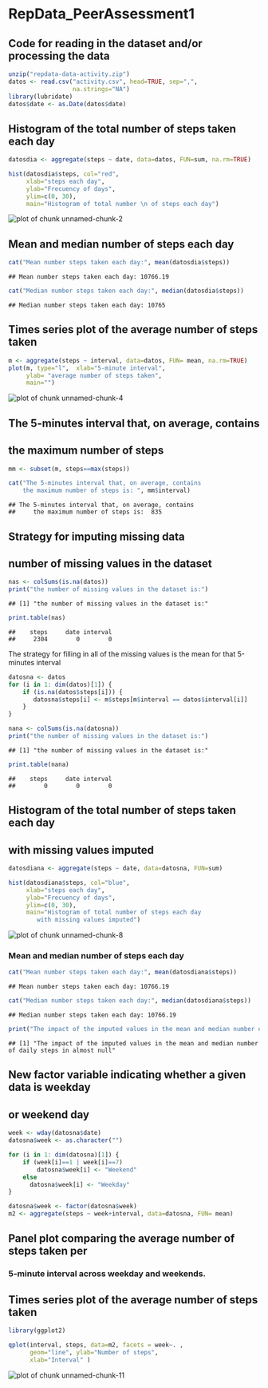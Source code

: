 # RepData_PeerAssessment1


## Code for reading in the dataset and/or processing the data


```r
unzip("repdata-data-activity.zip")
datos <- read.csv("activity.csv", head=TRUE, sep=",", 
                  na.strings="NA")
library(lubridate)
datos$date <- as.Date(datos$date)
```

## Histogram of the total number of steps taken each day


```r
datosdia <- aggregate(steps ~ date, data=datos, FUN=sum, na.rm=TRUE)

hist(datosdia$steps, col="red", 
     xlab="steps each day", 
     ylab="Frecuency of days",
     ylim=c(0, 30), 
     main="Histogram of total number \n of steps each day")
```

![plot of chunk unnamed-chunk-2](figure/unnamed-chunk-2-1.png)

## Mean and median number of steps each day


```r
cat("Mean number steps taken each day:", mean(datosdia$steps))
```

```
## Mean number steps taken each day: 10766.19
```

```r
cat("Median number steps taken each day:", median(datosdia$steps))
```

```
## Median number steps taken each day: 10765
```

## Times series plot of the average number of steps taken


```r
m <- aggregate(steps ~ interval, data=datos, FUN= mean, na.rm=TRUE)
plot(m, type="l",  xlab="5-minute interval", 
     ylab= "average number of steps taken",
     main="") 
```

![plot of chunk unnamed-chunk-4](figure/unnamed-chunk-4-1.png)

## The 5-minutes interval that, on average, contains 
## the maximum number of steps


```r
mm <- subset(m, steps==max(steps))

cat("The 5-minutes interval that, on average, contains 
    the maximum number of steps is: ", mm$interval)
```

```
## The 5-minutes interval that, on average, contains 
##     the maximum number of steps is:  835
```

## Strategy for imputing missing data
## number of missing values in the dataset


```r
nas <- colSums(is.na(datos))
print("the number of missing values in the dataset is:") 
```

```
## [1] "the number of missing values in the dataset is:"
```

```r
print.table(nas)
```

```
##    steps     date interval 
##     2304        0        0
```

The strategy for filling in all of the missing values is
the mean for that 5-minutes interval


```r
datosna <- datos
for (i in 1: dim(datos)[1]) {
    if (is.na(datos$steps[i])) {
       datosna$steps[i] <- m$steps[m$interval == datos$interval[i]] 
    }
}

nana <- colSums(is.na(datosna))
print("the number of missing values in the dataset is:") 
```

```
## [1] "the number of missing values in the dataset is:"
```

```r
print.table(nana)
```

```
##    steps     date interval 
##        0        0        0
```

## Histogram of the total number of steps taken each day
## with missing values imputed


```r
datosdiana <- aggregate(steps ~ date, data=datosna, FUN=sum)

hist(datosdiana$steps, col="blue", 
     xlab="steps each day", 
     ylab="Frecuency of days",
     ylim=c(0, 30), 
     main="Histogram of total number of steps each day 
        with missing values imputed")
```

![plot of chunk unnamed-chunk-8](figure/unnamed-chunk-8-1.png)

### Mean and median number of steps each day


```r
cat("Mean number steps taken each day:", mean(datosdiana$steps))
```

```
## Mean number steps taken each day: 10766.19
```

```r
cat("Median number steps taken each day:", median(datosdiana$steps))
```

```
## Median number steps taken each day: 10766.19
```

```r
print("The impact of the imputed values in the mean and median number of daily steps in almost null")
```

```
## [1] "The impact of the imputed values in the mean and median number of daily steps in almost null"
```

## New factor variable indicating whether a given data is weekday
## or weekend day


```r
week <- wday(datosna$date)
datosna$week <- as.character("")

for (i in 1: dim(datosna)[1]) {
    if (week[i]==1 | week[i]==7)  
        datosna$week[i] <- "Weekend"
    else 
	  datosna$week[i] <- "Weekday"
}  

datosna$week <- factor(datosna$week)
m2 <- aggregate(steps ~ week+interval, data=datosna, FUN= mean)
```

## Panel plot comparing the average number of steps taken per
### 5-minute interval across weekday and weekends.
## Times series plot of the average number of steps taken


```r
library(ggplot2)

qplot(interval, steps, data=m2, facets = week~. ,
      geom="line", ylab="Number of steps",
      xlab="Interval" )
```

![plot of chunk unnamed-chunk-11](figure/unnamed-chunk-11-1.png)


